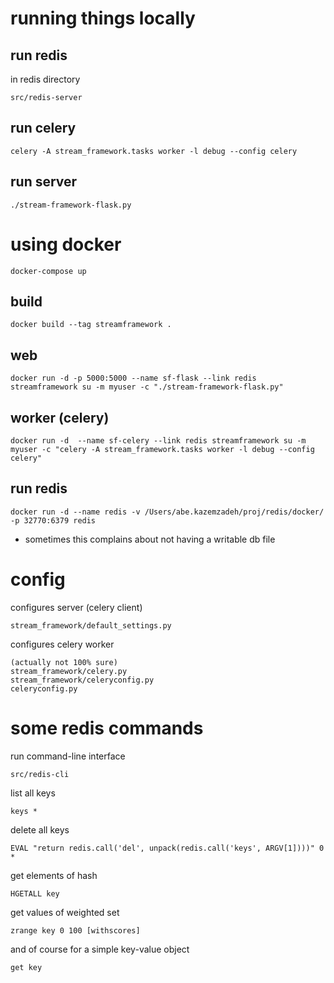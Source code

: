 # running things locally

## run redis

in redis directory
```
src/redis-server
```

## run celery

```
celery -A stream_framework.tasks worker -l debug --config celery
```

## run server

```
./stream-framework-flask.py
```


# using docker

```docker-compose up```


## build

```
docker build --tag streamframework .
```

## web

```
docker run -d -p 5000:5000 --name sf-flask --link redis streamframework su -m myuser -c "./stream-framework-flask.py"
```

## worker (celery)

```
docker run -d  --name sf-celery --link redis streamframework su -m myuser -c "celery -A stream_framework.tasks worker -l debug --config celery"
```

## run redis

```
docker run -d --name redis -v /Users/abe.kazemzadeh/proj/redis/docker/  -p 32770:6379 redis
```

- sometimes this complains about not having a writable db file

# config

configures server (celery client)
```
stream_framework/default_settings.py
```

configures celery worker
```
(actually not 100% sure)
stream_framework/celery.py
stream_framework/celeryconfig.py
celeryconfig.py
```




# some redis commands

run command-line interface
```
src/redis-cli
```


list all keys
```
keys *
```

delete all keys
```
EVAL "return redis.call('del', unpack(redis.call('keys', ARGV[1])))" 0 *
```

get elements of hash
```
HGETALL key
```

get values of weighted set
```
zrange key 0 100 [withscores]
```

and of course for a simple key-value object
```
get key
```


